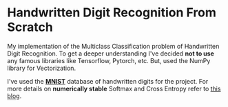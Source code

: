 # Handwritten Digit Recognition From Scratch
My implementation of the Multiclass Classification problem of Handwritten Digit Recognition. To get a deeper understanding I've decided **not to use** any famous libraries like Tensorflow, Pytorch, etc. But, used the NumPy library for Vectorization.

I've used the [**MNIST**](http://yann.lecun.com/exdb/mnist/) database of handwritten digits for the project.
For more details on **numerically stable** Softmax and Cross Entropy refer to [this blog](https://jaykmody.com/blog/stable-softmax/).